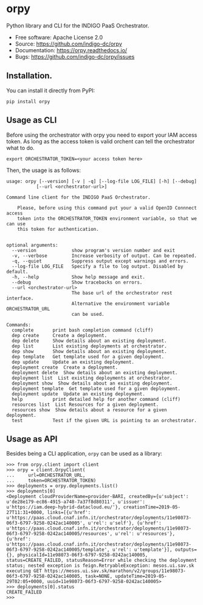 # orpy

Python library and CLI for the INDIGO PaaS Orchestrator.

* Free software: Apache License 2.0
* Source: https://github.com/indigo-dc/orpy
* Documentation: https://orpy.readthedocs.io/
* Bugs: https://github.com/indigo-dc/orpy/issues

## Installation.

You can install it directly from PyPI:

    pip install orpy

## Usage as CLI

Before using the orchestrator with orpy you need to export your IAM access
token. As long as the access token is valid orchent can tell the orchestrator
what to do.

    export ORCHESTRATOR_TOKEN=<your access token here>

Then, the usage is as follows:

    usage: orpy [--version] [-v | -q] [--log-file LOG_FILE] [-h] [--debug]
               [--url <orchestrator-url>]

    Command line client for the INDIGO PaaS Orchestrator.

        Please, before using this command put your a valid OpenID Connnect access
        token into the ORCHESTRATOR_TOKEN environment variable, so that we can use
        this token for authentication.


    optional arguments:
      --version             show program's version number and exit
      -v, --verbose         Increase verbosity of output. Can be repeated.
      -q, --quiet           Suppress output except warnings and errors.
      --log-file LOG_FILE   Specify a file to log output. Disabled by default.
      -h, --help            Show help message and exit.
      --debug               Show tracebacks on errors.
      --url <orchestrator-url>
                            The base url of the orchestrator rest interface.
                            Alternative the environment variable ORCHESTRATOR_URL
                            can be used.

    Commands:
      complete       print bash completion command (cliff)
      dep create     Create a deployment.
      dep delete     Show details about an existing deployment.
      dep list       List existing deployments at orchestrator.
      dep show       Show details about an existing deployment.
      dep template   Get template used for a given deployment.
      dep update     Update an existing deployment.
      deployment create  Create a deployment.
      deployment delete  Show details about an existing deployment.
      deployment list  List existing deployments at orchestrator.
      deployment show  Show details about an existing deployment.
      deployment template  Get template used for a given deployment.
      deployment update  Update an existing deployment.
      help           print detailed help for another command (cliff)
      resources list  List Resources for a given deployment.
      resources show  Show details about a resource for a given deployment.
      test           Test if the given URL is pointing to an orchestrator.

## Usage as API

Besides being a CLI application, `orpy` can be used as a library:

    >>> from orpy.client import client
    >>> orpy = client.OrpyClient(
    ...     url=ORCHESTRATOR_URL,
    ...     token=ORCHESTRATOR_TOKEN)
    >>> deployments = orpy.deployments.list()
    >>> deployments[0]
    <Deployment cloudProviderName=provider-BARI, createdBy={u'subject': u'de28e179-ec86-4915-a748-7a37f8d80311', u'issuer': u'https://iam.deep-hybrid-datacloud.eu/'}, creationTime=2019-05-27T11:31+0000, links=[{u'href': u'https://paas.cloud.cnaf.infn.it/orchestrator/deployments/11e98073-06f3-6797-9258-0242ac140005', u'rel': u'self'}, {u'href': u'https://paas.cloud.cnaf.infn.it/orchestrator/deployments/11e98073-06f3-6797-9258-0242ac140005/resources', u'rel': u'resources'}, {u'href': u'https://paas.cloud.cnaf.infn.it/orchestrator/deployments/11e98073-06f3-6797-9258-0242ac140005/template', u'rel': u'template'}], outputs={}, physicalId=11e98073-06f3-6797-9258-0242ac140005, status=CREATE_FAILED, statusReason=Error while checking the deployment status; nested exception is feign.RetryableException: mesos.ui.sav.sk executing GET https://mesos.ui.sav.sk/marathon/v2/groups/11e98073-06f3-6797-9258-0242ac140005, task=NONE, updateTime=2019-05-29T02:05+0000, uuid=11e98073-06f3-6797-9258-0242ac140005>
    >>> deployments[0].status
    CREATE_FAILED
    >>>
